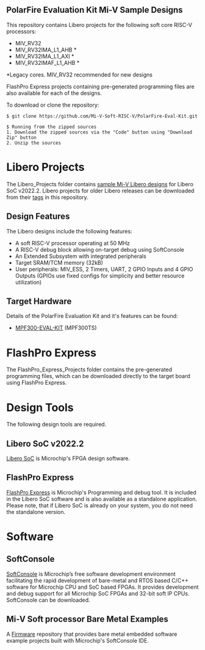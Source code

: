 ## PolarFire Evaluation Kit Mi-V Sample Designs

This repository contains Libero projects for the following soft core RISC-V processors:
* MIV_RV32
* MIV_RV32IMA_L1_AHB * 
* MIV_RV32IMA_L1_AXI * 
* MIV_RV32IMAF_L1_AHB *

\*Legacy cores. MIV_RV32 recommended for new designs

FlashPro Express projects containing pre-generated programming files are also available for each of the designs.

To download or clone the repository:

    $ git clone https://github.com/Mi-V-Soft-RISC-V/PolarFire-Eval-Kit.git

    $ Running from the zipped sources
    1. Download the zipped sources via the "Code" button using "Download Zip" button
    2. Unzip the sources


# Libero Projects
The Libero_Projects folder contains [sample Mi-V Libero designs](Libero_Projects) for Libero SoC v2022.2. Libero projects for older Libero releases can be downloaded from their [tags](https://github.com/Mi-V-Soft-RISC-V/PolarFire-Eval-Kit/releases) in this repository.

## Design Features
The Libero designs include the following features:
* A soft RISC-V processor operating at 50 MHz
* A RISC-V debug block allowing on-target debug using SoftConsole
* An Extended Subsystem with integrated peripherals
* Target SRAM/TCM memory (32kB)
* User peripherals: MIV_ESS, 2 Timers, UART, 2 GPIO Inputs and 4 GPIO Outputs (GPIOs use fixed configs for simplicity and better resource utilization)

## Target Hardware
Details of the PolarFire Evaluation Kit and it's features can be found:
* [MPF300-EVAL-KIT](https://www.microchip.com/en-us/development-tool/MPF300-EVAL-KIT) (MPF300TS)

# FlashPro Express
The FlashPro_Express_Projects folder contains the pre-generated programming files, which can be downloaded directly to the target board using FlashPro Express.

# Design Tools
The following design tools are required.

## Libero SoC v2022.2
[Libero SoC](https://www.microchip.com/en-us/products/fpgas-and-plds/fpga-and-soc-design-tools/fpga/libero-software-later-versions#downloads) is Microchip's FPGA design software.

## FlashPro Express
[FlashPro Express](https://www.microchip.com/en-us/products/fpgas-and-plds/fpga-and-soc-design-tools/programming-and-debug/flashpro-and-flashpro-express#software) is Microchip's Programming and debug tool. It is included in the Libero SoC software and is also
available as a standalone application. Please note, that if Libero SoC is already on your system, you do not need
the standalone version.

# Software

## SoftConsole
[SoftConsole](https://www.microchip.com/en-us/products/fpgas-and-plds/fpga-and-soc-design-tools/soc-fpga/softconsole) is Microchip’s free software development environment facilitating the rapid development of bare-metal and RTOS based C/C++ software for Microchip CPU and SoC based FPGAs. It provides development and debug support for all Microchip SoC FPGAs and 32-bit soft IP CPUs. SoftConsole can be downloaded.

## Mi-V Soft processor Bare Metal Examples
A [Firmware](https://mi-v-ecosystem.github.io/_redirects/mi-v-soft-risc-v/miv-rv32-bare-metal-examples)
repository that provides bare metal embedded software example projects built with Microchip's SoftConsole IDE.
